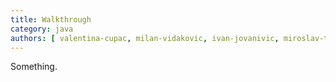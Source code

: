 ```yaml
---
title: Walkthrough
category: java
authors: [ valentina-cupac, milan-vidakovic, ivan-jovanivic, miroslav-trninic, jelena-mitrovic ]
---
```


Something.